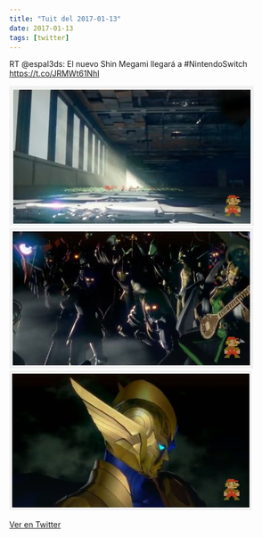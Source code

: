 ```yaml
---
title: "Tuit del 2017-01-13"
date: 2017-01-13
tags: [twitter]
---
```


RT @espal3ds: El nuevo Shin Megami llegará a #NintendoSwitch https://t.co/JRMWt61Nhl

![Imagen](/assets/images/819767238634782720-C2BlLgmVIAAxo4t.jpg)
![Imagen](/assets/images/819767238634782720-C2BlRlsUAAAnEh_.jpg)
![Imagen](/assets/images/819767238634782720-C2BlVEXWQAAnwnN.jpg)

[Ver en Twitter](https://twitter.com/i/web/status/819767238634782720)
